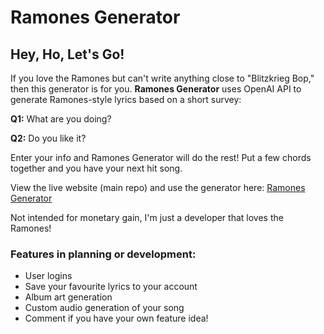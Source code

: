 # Ramones Generator

## Hey, Ho, Let's Go!

If you love the Ramones but can't write anything close to "Blitzkrieg Bop," then this generator is for you. **Ramones Generator** uses OpenAI API to generate Ramones-style lyrics based on a short survey:

**Q1:** What are you doing?

**Q2:** Do you like it?

Enter your info and Ramones Generator will do the rest! Put a few chords together and you have your next hit song.

View the live website (main repo) and use the generator here: [Ramones Generator](https://ramonesgenerator.netlify.app)

Not intended for monetary gain, I'm just a developer that loves the Ramones!

### Features in planning or development:
* User logins
* Save your favourite lyrics to your account
* Album art generation
* Custom audio generation of your song
* Comment if you have your own feature idea!